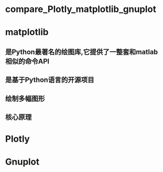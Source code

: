 # compare_Plotly_matplotlib_gnuplot

# matplotlib
## 是Python最著名的绘图库,它提供了一整套和matlab相似的命令API
## 是基于Python语言的开源项目 
## 绘制多幅图形
## 核心原理
# Plotly

# Gnuplot 
##  